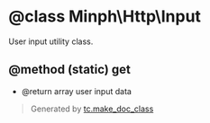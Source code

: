 # @class Minph\Http\Input

 User input utility class.

## @method (static) get
* @return array user input data




>Generated by [tc.make_doc_class](https://github.com/ISSKJ/toolc-dist/)
